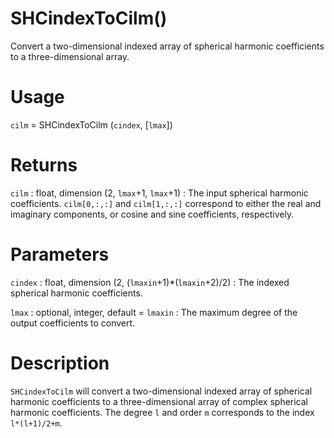 # SHCindexToCilm()

Convert a two-dimensional indexed array of spherical harmonic coefficients to a three-dimensional array.

# Usage

`cilm` = SHCindexToCilm (`cindex`, [`lmax`])

# Returns

`cilm` : float, dimension (2, `lmax`+1, `lmax`+1)
:   The input spherical harmonic coefficients. `cilm[0,:,:]` and `cilm[1,:,:]` correspond to either the real and imaginary components, or cosine and sine coefficients, respectively.

# Parameters

`cindex` : float, dimension (2, (`lmaxin`+1)\*(`lmaxin`+2)/2)
:   The indexed spherical harmonic coefficients.

`lmax` : optional, integer, default = `lmaxin`
:   The maximum degree of the output coefficients to convert.

# Description

`SHCindexToCilm` will convert a two-dimensional indexed array of spherical harmonic coefficients to a three-dimensional array of complex spherical harmonic coefficients.  The degree `l` and order `m` corresponds to the index `l*(l+1)/2+m`.
